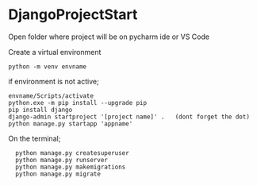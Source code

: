 # DjangoProjectStart

Open folder where project will be on pycharm ide or VS Code


Create a virtual environment

    python -m venv envname
    
if environment is not active;

    envname/Scripts/activate  
    python.exe -m pip install --upgrade pip
    pip install django
    django-admin startproject '[project name]' .   (dont forget the dot)
    python manage.py startapp 'appname'
    
On the terminal;

      python manage.py createsuperuser
      python manage.py runserver
      python manage.py makemigrations
      python manage.py migrate
